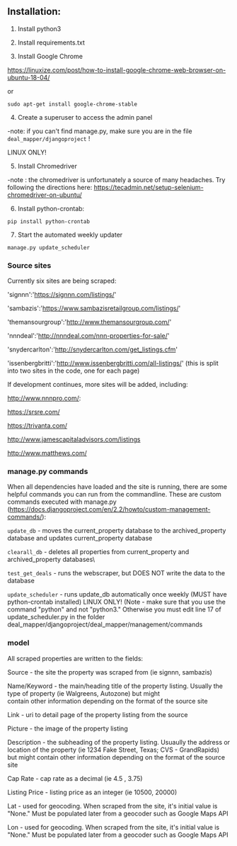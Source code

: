 
## Installation:

1. Install python3

2. Install requirements.txt

3. Install Google Chrome

https://linuxize.com/post/how-to-install-google-chrome-web-browser-on-ubuntu-18-04/

or

`sudo apt-get install google-chrome-stable`

4. Create a superuser to access the admin panel

-note: if you can't find manage.py, make sure you are in the file `deal_mapper/djangoproject` !

LINUX ONLY!

5. Install Chromedriver

-note : the chromedriver is unfortunately a source of many headaches. Try following the directions here:
https://tecadmin.net/setup-selenium-chromedriver-on-ubuntu/

6. Install python-crontab:

`pip install python-crontab`

7. Start the automated weekly updater

`manage.py update_scheduler`

### Source sites

Currently six sites are being scraped:

'signnn':'https://signnn.com/listings/'

'sambazis':'https://www.sambazisretailgroup.com/listings/'

'themansourgroup':'http://www.themansourgroup.com/'

'nnndeal':'http://nnndeal.com/nnn-properties-for-sale/'

'snydercarlton':'http://snydercarlton.com/get_listings.cfm'

'issenbergbritti':'http://www.issenbergbritti.com/all-listings/'
(this is split into two sites in the code, one for each page)

If development continues, more sites will be added, including:

http://www.nnnpro.com/:

https://srsre.com/

https://trivanta.com/

http://www.jamescapitaladvisors.com/listings

http://www.matthews.com/

### manage.py commands

When all dependencies have loaded and the site is running, there are some helpful commands you can run from the commandline. These are custom commands executed with manage.py (https://docs.djangoproject.com/en/2.2/howto/custom-management-commands/):

`update_db` - moves the current_property database to the archived_property database and updates current_property database

`clearall_db` - deletes all properties from current_property and archived_property databases\

`test_get_deals` - runs the webscraper, but DOES NOT write the data to the database

`update_scheduler` - runs update_db automatically once weekly (MUST have python-crontab installed) LINUX ONLY! (Note - make sure that you use the command "python" and not "python3." Otherwise you must edit line 17 of update_scheduler.py in the folder deal_mapper/djangoproject/deal_mapper/management/commands

### model

All scraped properties are written to the fields:

Source - the site the property was scraped from (ie signnn, sambazis)

Name/Keyword - the main/heading title of the property listing. Usually the type of property (ie Walgreens, Autozone) but might    
    contain other information depending on the format of the source site

Link - uri to detail page of the property listing from the source

Picture - the image of the property listing

Description - the subheading of the property listing. Usuaully the address or location of the property (ie 1234 Fake Street, 
    Texas; CVS - GrandRapids) but might contain other information depending on the format of the source site

Cap Rate - cap rate as a decimal (ie 4.5 , 3.75)

Listing Price - listing price as an integer (ie 10500, 20000)

Lat - used for geocoding. When scraped from the site, it's initial value is "None." Must be populated later from a geocoder such 
    as Google Maps API

Lon - used for geocoding. When scraped from the site, it's initial value is "None." Must be populated later from a geocoder such 
    as Google Maps API

